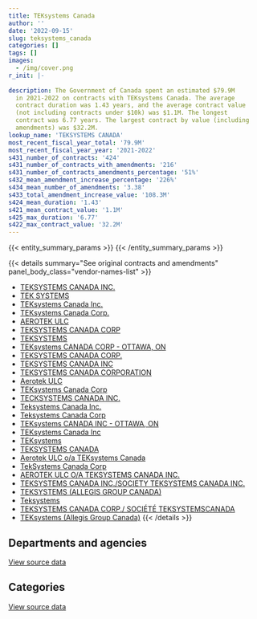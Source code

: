 ```yaml
---
title: TEKsystems Canada
author: ''
date: '2022-09-15'
slug: teksystems_canada
categories: []
tags: []
images:
  - /img/cover.png
r_init: |-
  
description: The Government of Canada spent an estimated $79.9M
  in 2021-2022 on contracts with TEKsystems Canada. The average
  contract duration was 1.43 years, and the average contract value
  (not including contracts under $10k) was $1.1M. The longest
  contract was 6.77 years. The largest contract by value (including
  amendments) was $32.2M.
lookup_name: 'TEKSYSTEMS CANADA'
most_recent_fiscal_year_total: '79.9M'
most_recent_fiscal_year_year: '2021-2022'
s431_number_of_contracts: '424'
s431_number_of_contracts_with_amendments: '216'
s431_number_of_contracts_amendments_percentage: '51%'
s432_mean_amendment_increase_percentage: '226%'
s434_mean_number_of_amendments: '3.38'
s433_total_amendment_increase_value: '108.3M'
s424_mean_duration: '1.43'
s421_mean_contract_value: '1.1M'
s425_max_duration: '6.77'
s422_max_contract_value: '32.2M'
---
```


<script src="/rmarkdown-libs/htmlwidgets/htmlwidgets.js"></script>
<link href="/rmarkdown-libs/datatables-css/datatables-crosstalk.css" rel="stylesheet" />
<script src="/rmarkdown-libs/datatables-binding/datatables.js"></script>
<script src="/rmarkdown-libs/jquery/jquery-3.6.0.min.js"></script>
<link href="/rmarkdown-libs/dt-core-bootstrap/css/dataTables.bootstrap.min.css" rel="stylesheet" />
<link href="/rmarkdown-libs/dt-core-bootstrap/css/dataTables.bootstrap.extra.css" rel="stylesheet" />
<script src="/rmarkdown-libs/dt-core-bootstrap/js/jquery.dataTables.min.js"></script>
<script src="/rmarkdown-libs/dt-core-bootstrap/js/dataTables.bootstrap.min.js"></script>
<link href="/rmarkdown-libs/crosstalk/css/crosstalk.min.css" rel="stylesheet" />
<script src="/rmarkdown-libs/crosstalk/js/crosstalk.min.js"></script>
<script src="/rmarkdown-libs/htmlwidgets/htmlwidgets.js"></script>
<link href="/rmarkdown-libs/datatables-css/datatables-crosstalk.css" rel="stylesheet" />
<script src="/rmarkdown-libs/datatables-binding/datatables.js"></script>
<script src="/rmarkdown-libs/jquery/jquery-3.6.0.min.js"></script>
<link href="/rmarkdown-libs/dt-core-bootstrap/css/dataTables.bootstrap.min.css" rel="stylesheet" />
<link href="/rmarkdown-libs/dt-core-bootstrap/css/dataTables.bootstrap.extra.css" rel="stylesheet" />
<script src="/rmarkdown-libs/dt-core-bootstrap/js/jquery.dataTables.min.js"></script>
<script src="/rmarkdown-libs/dt-core-bootstrap/js/dataTables.bootstrap.min.js"></script>
<link href="/rmarkdown-libs/crosstalk/css/crosstalk.min.css" rel="stylesheet" />
<script src="/rmarkdown-libs/crosstalk/js/crosstalk.min.js"></script>

{{< entity_summary_params >}}
{{< /entity_summary_params >}}

{{< details summary="See original contracts and amendments" panel_body_class="vendor-names-list" >}}
- [TEKSYSTEMS CANADA INC.](https://search.open.canada.ca/en/ct/?sort=contract_value_f%20desc&page=1&search_text=%22TEKSYSTEMS%20CANADA%20INC.%22)
- [TEK SYSTEMS](https://search.open.canada.ca/en/ct/?sort=contract_value_f%20desc&page=1&search_text=%22TEK%20SYSTEMS%22)
- [TEKsystems Canada Inc.](https://search.open.canada.ca/en/ct/?sort=contract_value_f%20desc&page=1&search_text=%22TEKsystems%20Canada%20Inc.%22)
- [TEKsystems Canada Corp.](https://search.open.canada.ca/en/ct/?sort=contract_value_f%20desc&page=1&search_text=%22TEKsystems%20Canada%20Corp.%22)
- [AEROTEK ULC](https://search.open.canada.ca/en/ct/?sort=contract_value_f%20desc&page=1&search_text=%22AEROTEK%20ULC%22)
- [TEKSYSTEMS CANADA CORP](https://search.open.canada.ca/en/ct/?sort=contract_value_f%20desc&page=1&search_text=%22TEKSYSTEMS%20CANADA%20CORP%22)
- [TEKSYSTEMS](https://search.open.canada.ca/en/ct/?sort=contract_value_f%20desc&page=1&search_text=%22TEKSYSTEMS%22)
- [TEKsystems CANADA CORP - OTTAWA, ON](https://search.open.canada.ca/en/ct/?sort=contract_value_f%20desc&page=1&search_text=%22TEKsystems%20CANADA%20CORP%20-%20OTTAWA%2c%20ON%22)
- [TEKSYSTEMS CANADA CORP.](https://search.open.canada.ca/en/ct/?sort=contract_value_f%20desc&page=1&search_text=%22TEKSYSTEMS%20CANADA%20CORP.%22)
- [TEKSYSTEMS CANADA INC](https://search.open.canada.ca/en/ct/?sort=contract_value_f%20desc&page=1&search_text=%22TEKSYSTEMS%20CANADA%20INC%22)
- [TEKSYSTEMS CANADA CORPORATION](https://search.open.canada.ca/en/ct/?sort=contract_value_f%20desc&page=1&search_text=%22TEKSYSTEMS%20CANADA%20CORPORATION%22)
- [Aerotek ULC](https://search.open.canada.ca/en/ct/?sort=contract_value_f%20desc&page=1&search_text=%22Aerotek%20ULC%22)
- [TEKsystems Canada Corp](https://search.open.canada.ca/en/ct/?sort=contract_value_f%20desc&page=1&search_text=%22TEKsystems%20Canada%20Corp%22)
- [TECKSYSTEMS CANADA INC.](https://search.open.canada.ca/en/ct/?sort=contract_value_f%20desc&page=1&search_text=%22TECKSYSTEMS%20CANADA%20INC.%22)
- [Teksystems Canada Inc.](https://search.open.canada.ca/en/ct/?sort=contract_value_f%20desc&page=1&search_text=%22Teksystems%20Canada%20Inc.%22)
- [Teksystems Canada Corp](https://search.open.canada.ca/en/ct/?sort=contract_value_f%20desc&page=1&search_text=%22Teksystems%20Canada%20Corp%22)
- [TEKsystems CANADA INC - OTTAWA, ON](https://search.open.canada.ca/en/ct/?sort=contract_value_f%20desc&page=1&search_text=%22TEKsystems%20CANADA%20INC%20-%20OTTAWA%2c%20ON%22)
- [TEKsystems Canada Inc](https://search.open.canada.ca/en/ct/?sort=contract_value_f%20desc&page=1&search_text=%22TEKsystems%20Canada%20Inc%22)
- [TEKsystems](https://search.open.canada.ca/en/ct/?sort=contract_value_f%20desc&page=1&search_text=%22TEKsystems%22)
- [TEKSYSTEMS CANADA](https://search.open.canada.ca/en/ct/?sort=contract_value_f%20desc&page=1&search_text=%22TEKSYSTEMS%20CANADA%22)
- [Aerotek ULC o/a TEKsystems Canada](https://search.open.canada.ca/en/ct/?sort=contract_value_f%20desc&page=1&search_text=%22Aerotek%20ULC%20o%2fa%20TEKsystems%20Canada%22)
- [TekSystems Canada Corp](https://search.open.canada.ca/en/ct/?sort=contract_value_f%20desc&page=1&search_text=%22TekSystems%20Canada%20Corp%22)
- [AEROTEK ULC O/A TEKSYSTEMS CANADA INC.](https://search.open.canada.ca/en/ct/?sort=contract_value_f%20desc&page=1&search_text=%22AEROTEK%20ULC%20O%2fA%20TEKSYSTEMS%20CANADA%20INC.%22)
- [TEKSYSTEMS CANADA INC./SOCIETY TEKSYSTEMS CANADA INC.](https://search.open.canada.ca/en/ct/?sort=contract_value_f%20desc&page=1&search_text=%22TEKSYSTEMS%20CANADA%20INC.%2fSOCIETY%20TEKSYSTEMS%20CANADA%20INC.%22)
- [TEKSYSTEMS (ALLEGIS GROUP CANADA)](https://search.open.canada.ca/en/ct/?sort=contract_value_f%20desc&page=1&search_text=%22TEKSYSTEMS%20%28ALLEGIS%20GROUP%20CANADA%29%22)
- [Teksystems](https://search.open.canada.ca/en/ct/?sort=contract_value_f%20desc&page=1&search_text=%22Teksystems%22)
- [TEKSYSTEMS CANADA CORP./ SOCIÉTÉ TEKSYSTEMSCANADA](https://search.open.canada.ca/en/ct/?sort=contract_value_f%20desc&page=1&search_text=%22TEKSYSTEMS%20CANADA%20CORP.%2f%20SOCI%c3%89T%c3%89%20TEKSYSTEMSCANADA%22)
- [TEKsystems (Allegis Group Canada)](https://search.open.canada.ca/en/ct/?sort=contract_value_f%20desc&page=1&search_text=%22TEKsystems%20%28Allegis%20Group%20Canada%29%22)
{{< /details >}}

## Departments and agencies

<div id="htmlwidget-1" style="width:100%;height:auto;" class="datatables html-widget"></div>
<script type="application/json" data-for="htmlwidget-1">{"x":{"style":"bootstrap","filter":"none","vertical":false,"data":[["<a href=\"/departments/aafc-aac/\">Agriculture and Agri-Food Canada<\/a>","<a href=\"/departments/aandc-aadnc/\">Crown-Indigenous Relations and Northern Affairs Canada<\/a>","<a href=\"/departments/cbsa-asfc/\">Canada Border Services Agency<\/a>","<a href=\"/departments/cfia-acia/\">Canadian Food Inspection Agency<\/a>","<a href=\"/departments/cnsc-ccsn/\">Canadian Nuclear Safety Commission<\/a>","<a href=\"/departments/cra-arc/\">Canada Revenue Agency<\/a>","<a href=\"/departments/dfatd-maecd/\">Global Affairs Canada<\/a>","<a href=\"/departments/dfo-mpo/\">Fisheries and Oceans Canada<\/a>","<a href=\"/departments/dnd-mdn/\">National Defence<\/a>","<a href=\"/departments/ec/\">Environment and Climate Change Canada<\/a>","<a href=\"/departments/elections/\">Elections Canada<\/a>","<a href=\"/departments/esdc-edsc/\">Employment and Social Development Canada<\/a>","<a href=\"/departments/ic/\">Innovation, Science and Economic Development Canada<\/a>","<a href=\"/departments/infc/\">Infrastructure Canada<\/a>","<a href=\"/departments/irb-cisr/\">Immigration and Refugee Board of Canada<\/a>","<a href=\"/departments/isc-sac/\">Indigenous Services Canada<\/a>","<a href=\"/departments/jus/\">Department of Justice Canada<\/a>","<a href=\"/departments/lac-bac/\">Library and Archives Canada<\/a>","<a href=\"/departments/nrc-cnrc/\">National Research Council Canada<\/a>","<a href=\"/departments/nrcan-rncan/\">Natural Resources Canada<\/a>","<a href=\"/departments/nsira-ossnr/\">National Security and Intelligence Review Agency<\/a>","<a href=\"/departments/ocol-clo/\">Office of the Commissioner of Official Languages<\/a>","<a href=\"/departments/pco-bcp/\">Privy Council Office<\/a>","<a href=\"/departments/phac-aspc/\">Public Health Agency of Canada<\/a>","<a href=\"/departments/ppsc-sppc/\">Public Prosecution Service of Canada<\/a>","<a href=\"/departments/pwgsc-tpsgc/\">Public Services and Procurement Canada<\/a>","<a href=\"/departments/ssc-spc/\">Shared Services Canada<\/a>","<a href=\"/departments/statcan/\">Statistics Canada<\/a>","<a href=\"/departments/tbs-sct/\">Treasury Board of Canada Secretariat<\/a>","<a href=\"/departments/tc/\">Transport Canada<\/a>"],[439631.52,null,1532995,270196.3,510553.52,565943.91,858666.73,98379.97,86412.87,837682.87,105964.41,null,267932.83,null,324445.73,null,null,218012.44,3321276.46,1994539.72,null,306884.02,null,null,null,null,32784526.87,286043.68,24577.5,757564.83],[440835.99,249771.7,2440527.73,391281.57,24406.62,636434.19,1185722.18,9490.03,170895.93,null,299550.52,482750.1,916359.91,55058.12,527520.21,28189.83,190708.8,218609.74,3772814.88,4264227.91,null,232108.01,717094.25,null,null,34152.56,32745411.72,352432.42,1475894.78,572252.15],[507117.96,null,6053151.28,null,null,1116498.72,1981002.96,822173.38,null,43486.92,39091.5,4663039.22,1001227.57,144854.15,526078.9,85981.27,610602.74,54353.79,2933205.09,3065011.14,null,40714.26,664160.13,24190.37,424951.7,4410311.18,23442264.75,958887.38,2185472.01,1180971.46],[228079.18,null,14604029.81,null,null,1519230.95,4218676.91,1153434.08,247979.17,454577.78,null,5970395.03,697169.41,387734.47,401750.37,null,610602.74,null,2833416.95,2109228.43,39968.1,null,426993.11,14229.63,1304890.41,5195782.93,31097452.9,3035518.92,2185472.01,1213360.99]],"container":"<table class=\"table table-striped table-hover row-border order-column display\">\n  <thead>\n    <tr>\n      <th>Department<\/th>\n      <th>2018-2019<\/th>\n      <th>2019-2020<\/th>\n      <th>2020-2021<\/th>\n      <th>2021-2022<\/th>\n    <\/tr>\n  <\/thead>\n<\/table>","options":{"order":[[4,"desc"]],"pageLength":10,"autoWidth":true,"columnDefs":[{"targets":1,"render":"function(data, type, row, meta) {\n    return type !== 'display' ? data : DTWidget.formatCurrency(data, \"$\", 2, 3, \",\", \".\", true, null);\n  }"},{"targets":2,"render":"function(data, type, row, meta) {\n    return type !== 'display' ? data : DTWidget.formatCurrency(data, \"$\", 2, 3, \",\", \".\", true, null);\n  }"},{"targets":3,"render":"function(data, type, row, meta) {\n    return type !== 'display' ? data : DTWidget.formatCurrency(data, \"$\", 2, 3, \",\", \".\", true, null);\n  }"},{"targets":4,"render":"function(data, type, row, meta) {\n    return type !== 'display' ? data : DTWidget.formatCurrency(data, \"$\", 2, 3, \",\", \".\", true, null);\n  }"},{"width":"16%","targets":[1,2,3,4]},{"className":"dt-right","targets":[1,2,3,4]}],"orderClasses":false}},"evals":["options.columnDefs.0.render","options.columnDefs.1.render","options.columnDefs.2.render","options.columnDefs.3.render"],"jsHooks":[]}</script>
<p class="text-right">
<a href="https://github.com/GoC-Spending/contracts-data/tree/main/data/out/vendors/teksystems_canada/summary_by_fiscal_year_by_department.csv" class="source-data-link btn btn-link">View source data</a>
</p>

## Categories

<div id="htmlwidget-2" style="width:100%;height:auto;" class="datatables html-widget"></div>
<script type="application/json" data-for="htmlwidget-2">{"x":{"style":"bootstrap","filter":"none","vertical":false,"data":[["<a href=\"/categories/defence/\">Defence<\/a>","<a href=\"/categories/professional_services/\">Professional services<\/a>","<a href=\"/categories/information_technology/\">Information technology<\/a>"],[86412.87,1130667.2,44375151.12],[170895.93,1387441.37,50876164.54],[null,636998.87,56341800.96],[50921.79,1064663.39,78834389.11]],"container":"<table class=\"table table-striped table-hover row-border order-column display\">\n  <thead>\n    <tr>\n      <th>Category<\/th>\n      <th>2018-2019<\/th>\n      <th>2019-2020<\/th>\n      <th>2020-2021<\/th>\n      <th>2021-2022<\/th>\n    <\/tr>\n  <\/thead>\n<\/table>","options":{"order":[[4,"desc"]],"dom":"t","pageLength":30,"autoWidth":true,"columnDefs":[{"targets":1,"render":"function(data, type, row, meta) {\n    return type !== 'display' ? data : DTWidget.formatCurrency(data, \"$\", 2, 3, \",\", \".\", true, null);\n  }"},{"targets":2,"render":"function(data, type, row, meta) {\n    return type !== 'display' ? data : DTWidget.formatCurrency(data, \"$\", 2, 3, \",\", \".\", true, null);\n  }"},{"targets":3,"render":"function(data, type, row, meta) {\n    return type !== 'display' ? data : DTWidget.formatCurrency(data, \"$\", 2, 3, \",\", \".\", true, null);\n  }"},{"targets":4,"render":"function(data, type, row, meta) {\n    return type !== 'display' ? data : DTWidget.formatCurrency(data, \"$\", 2, 3, \",\", \".\", true, null);\n  }"},{"width":"16%","targets":[1,2,3,4]},{"className":"dt-right","targets":[1,2,3,4]}],"orderClasses":false,"lengthMenu":[10,25,30,50,100]}},"evals":["options.columnDefs.0.render","options.columnDefs.1.render","options.columnDefs.2.render","options.columnDefs.3.render"],"jsHooks":[]}</script>
<p class="text-right">
<a href="https://github.com/GoC-Spending/contracts-data/tree/main/data/out/vendors/teksystems_canada/summary_by_fiscal_year_by_category.csv" class="source-data-link btn btn-link">View source data</a>
</p>
